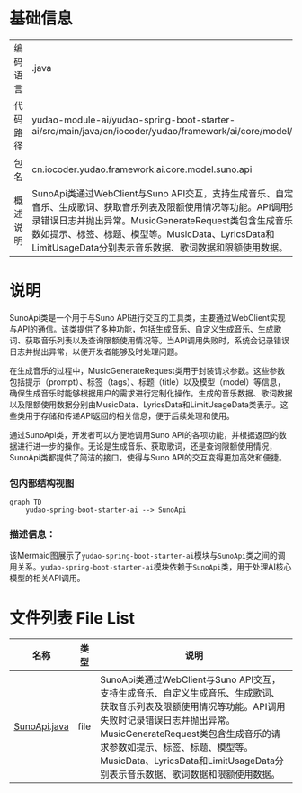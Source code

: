 # 基础信息

|      |      |
|------|------|
| 编码语言 | .java |
| 代码路径 | yudao-module-ai/yudao-spring-boot-starter-ai/src/main/java/cn/iocoder/yudao/framework/ai/core/model/suno/api |
| 包名 | cn.iocoder.yudao.framework.ai.core.model.suno.api |
| 概述说明 | SunoApi类通过WebClient与Suno API交互，支持生成音乐、自定义生成音乐、生成歌词、获取音乐列表及限额使用情况等功能。API调用失败时记录错误日志并抛出异常。MusicGenerateRequest类包含生成音乐的请求参数如提示、标签、标题、模型等。MusicData、LyricsData和LimitUsageData分别表示音乐数据、歌词数据和限额使用数据。 |

# 说明

SunoApi类是一个用于与Suno API进行交互的工具类，主要通过WebClient实现与API的通信。该类提供了多种功能，包括生成音乐、自定义生成音乐、生成歌词、获取音乐列表以及查询限额使用情况等。当API调用失败时，系统会记录错误日志并抛出异常，以便开发者能够及时处理问题。

在生成音乐的过程中，MusicGenerateRequest类用于封装请求参数。这些参数包括提示（prompt）、标签（tags）、标题（title）以及模型（model）等信息，确保生成音乐时能够根据用户的需求进行定制化操作。生成的音乐数据、歌词数据以及限额使用数据分别由MusicData、LyricsData和LimitUsageData类表示。这些类用于存储和传递API返回的相关信息，便于后续处理和使用。

通过SunoApi类，开发者可以方便地调用Suno API的各项功能，并根据返回的数据进行进一步的操作。无论是生成音乐、获取歌词，还是查询限额使用情况，SunoApi类都提供了简洁的接口，使得与Suno API的交互变得更加高效和便捷。


### 包内部结构视图

```mermaid
graph TD
    yudao-spring-boot-starter-ai --> SunoApi
```

### 描述信息：
该Mermaid图展示了`yudao-spring-boot-starter-ai`模块与`SunoApi`类之间的调用关系。`yudao-spring-boot-starter-ai`模块依赖于`SunoApi`类，用于处理AI核心模型的相关API调用。

# 文件列表 File List

| 名称   | 类型  | 说明 |
|-------|------|-------------|
| [SunoApi.java](SunoApi.md) | file | SunoApi类通过WebClient与Suno API交互，支持生成音乐、自定义生成音乐、生成歌词、获取音乐列表及限额使用情况等功能。API调用失败时记录错误日志并抛出异常。MusicGenerateRequest类包含生成音乐的请求参数如提示、标签、标题、模型等。MusicData、LyricsData和LimitUsageData分别表示音乐数据、歌词数据和限额使用数据。 |



